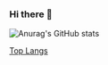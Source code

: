 ### Hi there 👋


![Anurag's GitHub stats](https://github-readme-stats.vercel.app/api?username=antaares&show_icons=true&theme=algolia) <!-- copy from @anorprogrammer -->

<!--
**antaares/antaares** is a ✨ _special_ ✨ repository because its `README.md` (this file) appears on your GitHub profile.

Here are some ideas to get you started:

- 🔭 I’m currently working on ...
- 🌱 I’m currently learning ...
- 👯 I’m looking to collaborate on ...
- 🤔 I’m looking for help with ...
- 💬 Ask me about ...
- 📫 How to reach me: ...
- 😄 Pronouns: ...
- ⚡ Fun fact: ...
-->
[Top Langs](https://github-readme-stats.vercel.app/api/top-langs/?username=antaares&hide=javascript,html)
